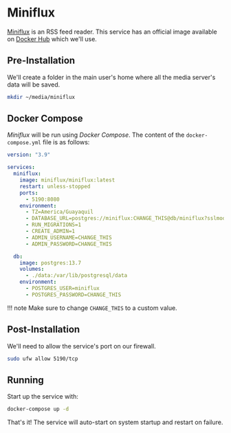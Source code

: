 # Miniflux

[Miniflux](https://miniflux.app/) is an RSS feed reader. This service has an official image available on [Docker Hub](https://hub.docker.com/r/miniflux/miniflux) which we'll use.

## Pre-Installation

We'll create a folder in the main user's home where all the media server's data will be saved.

```bash
mkdir ~/media/miniflux
```

## Docker Compose

*Miniflux* will be run using *Docker Compose*. The content of the `docker-compose.yml` file is as follows:

```yaml
version: "3.9"

services:
  miniflux:
    image: miniflux/miniflux:latest
    restart: unless-stopped
    ports:
      - 5190:8080
    environment:
      - TZ=America/Guayaquil
      - DATABASE_URL=postgres://miniflux:CHANGE_THIS@db/miniflux?sslmode=disable
      - RUN_MIGRATIONS=1
      - CREATE_ADMIN=1
      - ADMIN_USERNAME=CHANGE_THIS
      - ADMIN_PASSWORD=CHANGE_THIS

  db:
    image: postgres:13.7
    volumes:
      - ./data:/var/lib/postgresql/data
    environment:
      - POSTGRES_USER=miniflux
      - POSTGRES_PASSWORD=CHANGE_THIS
```

!!! note
    Make sure to change `CHANGE_THIS` to a custom value.

## Post-Installation

We'll need to allow the service's port on our firewall.

```bash
sudo ufw allow 5190/tcp
```

## Running

Start up the service with:

```bash
docker-compose up -d
```

That's it! The service will auto-start on system startup and restart on failure.
